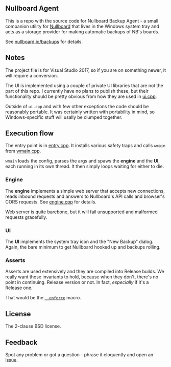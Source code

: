 ## Nullboard Agent

This is a repo with the source code for Nullboard Backup Agent - a
small companion utility for [Nullboard](https://nullboard.io/preview)
that lives in the Windows system tray and acts as a storage
provider for making automatic backups of NB's boards.

See [nullboard.io/backups](https://nullboard.io/backup) for
details.

## Notes

The project file is for Visual Studio 2017, so if you are
on something newer, it will require a conversion.

The UI is implemented using a couple of private UI libraries
that are not the part of this repo. I currently have no plans
to publish these, but their functionality should be pretty
obvious from how they are used in [ui.cpp](src/ui.cpp).

Outside of `ui.cpp` and with few other exceptions the code 
should be reasonably portable. It was certainly written with 
portability in mind, so Windows-specific stuff will usally be
clumped together.

## Execution flow

The entry point is in [entry.cpp](src/entry.cpp). It installs
various safety traps and calls `wmain` from [wmain.cpp](src/wmain.cpp).

`wmain` loads the config, parses the args and spaws the **engine**
and the **UI**, each running in its own thread. It then simply 
loops waiting for either to die.

### Engine

The **engine** implements a simple web server that accepts new
connections, reads inbound requests and answers to Nullboard's 
API calls and browser's CORS requests. See [engine.cpp](src/engine.cpp)
for details.

Web server is quite barebone, but it will fail unsupported and
malformed requests gracefully.

### UI

The **UI** implements the system tray icon and the "New Backup"
dialog. Again, the bare minimum to get Nullboard hooked up and
backups rolling.

### Asserts

Asserts are used extensively and they are compiled into Release
builds. We really want those invariants to hold, because when
they don't, there's no point in continuing. Release version or 
not. In fact, _especially_ if it's a Release one.

That would be the [`__enforce`](src/enforce.h) macro.

## License

The 2-clause BSD license.

## Feedback

Spot any problem or got a question - phrase it eloquently and
open an issue.
